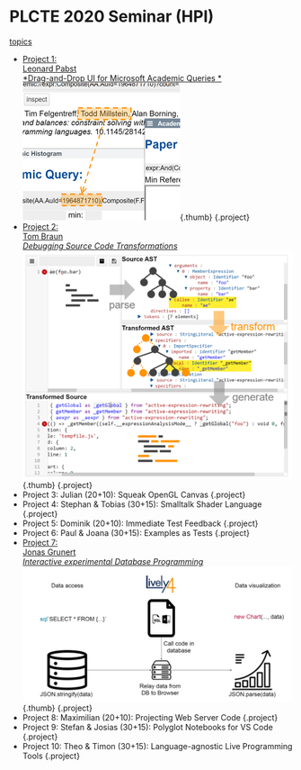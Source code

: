 # PLCTE 2020 Seminar (HPI)


<style data-src="../seminars.css"></style>


<lively-import src="../_navigation.html"></lively-import>

[topics](topics.md) 

<!--

-->

- [Project 1: <br> Leonard Pabst<br> *Drag-and-Drop UI for Microsoft Academic Queries *](project_1/index.md)  ![](project_1/topic.png){.thumb} {.project}
- [Project 2: <br> Tom Braun<br> *Debugging Source Code Transformations*](project_2/index.md)  ![](project_2/topic.png){.thumb} {.project}
- Project 3: Julian (20+10): Squeak OpenGL Canvas  {.project}
- Project 4: Stephan & Tobias (30+15): Smalltalk Shader Language  {.project}
- Project 5: Dominik (20+10): Immediate Test Feedback  {.project}
- Project 6: Paul & Joana (30+15): Examples as Tests  {.project}
- [Project 7: <br> Jonas Grunert<br> *Interactive experimental Database Programming*](project_7/index.md)  ![](project_7/topic.png){.thumb} {.project}
- Project 8: Maximilian (20+10): Projecting Web Server Code  {.project}
- Project 9: Stefan & Josias (30+15): Polyglot Notebooks for VS Code  {.project}
- Project 10: Theo & Timon (30+15): Language-agnostic Live Programming Tools  {.project}

<lively-import src="../_logo.html"></lively-import>
<lively-import src="../_footer.html"></lively-import>